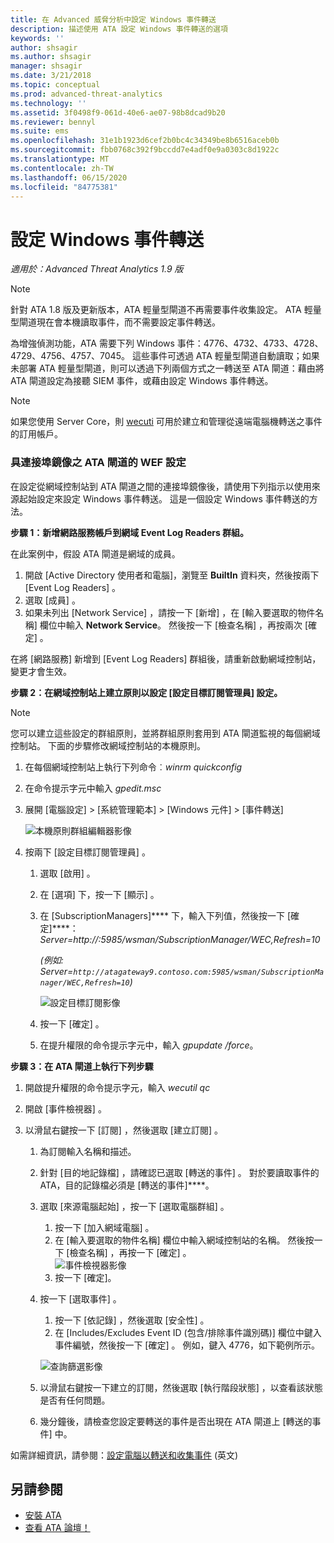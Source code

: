 ```yaml
---
title: 在 Advanced 威脅分析中設定 Windows 事件轉送
description: 描述使用 ATA 設定 Windows 事件轉送的選項
keywords: ''
author: shsagir
ms.author: shsagir
manager: shsagir
ms.date: 3/21/2018
ms.topic: conceptual
ms.prod: advanced-threat-analytics
ms.technology: ''
ms.assetid: 3f0498f9-061d-40e6-ae07-98b8dcad9b20
ms.reviewer: bennyl
ms.suite: ems
ms.openlocfilehash: 31e1b1923d6cef2b0bc4c34349be8b6516aceb0b
ms.sourcegitcommit: fbb0768c392f9bccdd7e4adf0e9a0303c8d1922c
ms.translationtype: MT
ms.contentlocale: zh-TW
ms.lasthandoff: 06/15/2020
ms.locfileid: "84775381"
---
```

# <a name="configuring-windows-event-forwarding"></a>設定 Windows 事件轉送

*適用於：Advanced Threat Analytics 1.9 版*

> [!NOTE]
> 針對 ATA 1.8 版及更新版本，ATA 輕量型閘道不再需要事件收集設定。 ATA 輕量型閘道現在會本機讀取事件，而不需要設定事件轉送。

為增強偵測功能，ATA 需要下列 Windows 事件：4776、4732、4733、4728、4729、4756、4757、7045。 這些事件可透過 ATA 輕量型閘道自動讀取；如果未部署 ATA 輕量型閘道，則可以透過下列兩個方式之一轉送至 ATA 閘道：藉由將 ATA 閘道設定為接聽 SIEM 事件，或藉由設定 Windows 事件轉送。

> [!NOTE]
> 如果您使用 Server Core，則 [wecuti](https://docs.microsoft.com/windows-server/administration/windows-commands/wecutil) 可用於建立和管理從遠端電腦機轉送之事件的訂用帳戶。

### <a name="wef-configuration-for-ata-gateways-with-port-mirroring"></a>具連接埠鏡像之 ATA 閘道的 WEF 設定

在設定從網域控制站到 ATA 閘道之間的連接埠鏡像後，請使用下列指示以使用來源起始設定來設定 Windows 事件轉送。 這是一個設定 Windows 事件轉送的方法。 

**步驟 1：新增網路服務帳戶到網域 Event Log Readers 群組。** 

在此案例中，假設 ATA 閘道是網域的成員。

1.  開啟 [Active Directory 使用者和電腦]，瀏覽至 **BuiltIn** 資料夾，然後按兩下 [Event Log Readers]  。 
2.  選取 [成員]  。
3.  如果未列出 [Network Service]  ，請按一下 [新增]  ，在 [輸入要選取的物件名稱]  欄位中輸入 **Network Service**。 然後按一下 [檢查名稱]  ，再按兩次 [確定]  。 

在將 [網路服務]  新增到 [Event Log Readers]  群組後，請重新啟動網域控制站，變更才會生效。

**步驟 2：在網域控制站上建立原則以設定 [設定目標訂閱管理員] 設定。** 
> [!Note] 
> 您可以建立這些設定的群組原則，並將群組原則套用到 ATA 閘道監視的每個網域控制站。 下面的步驟修改網域控制站的本機原則。     

1. 在每個網域控制站上執行下列命令︰*winrm quickconfig*
2. 在命令提示字元中輸入 *gpedit.msc*
3. 展開 [電腦設定] > [系統管理範本] > [Windows 元件] > [事件轉送] 

   ![本機原則群組編輯器影像](media/wef%201%20local%20group%20policy%20editor.png)

4. 按兩下 [設定目標訂閱管理員]  。
   
   1.  選取 [啟用]  。
   2.  在 [選項]  下，按一下 [顯示]  。

   3.  在 [SubscriptionManagers]**** 下，輸入下列值，然後按一下 [確定]****：*Server=http://<fqdnATAGateway>:5985/wsman/SubscriptionManager/WEC,Refresh=10* 
      
        *(例如: Server=`http://atagateway9.contoso.com:5985/wsman/SubscriptionManager/WEC,Refresh=10`)*
      
        ![設定目標訂閱影像](media/wef%202%20config%20target%20sub%20manager.png)
      
   4.  按一下 [確定]  。
   5.  在提升權限的命令提示字元中，輸入 *gpupdate /force*。 

**步驟 3：在 ATA 閘道上執行下列步驟** 

1.  開啟提升權限的命令提示字元，輸入 *wecutil qc*
2.  開啟 [事件檢視器]  。 
3.  以滑鼠右鍵按一下 [訂閱]  ，然後選取 [建立訂閱]  。 

    1.  為訂閱輸入名稱和描述。 
    2.  針對 [目的地記錄檔]  ，請確認已選取 [轉送的事件]  。 對於要讀取事件的 ATA，目的記錄檔必須是 [轉送的事件]****。 
    3.  選取 [來源電腦起始]  ，按一下 [選取電腦群組]  。
        1.  按一下 [加入網域電腦]  。
        2.  在 [輸入要選取的物件名稱]  欄位中輸入網域控制站的名稱。 然後按一下 [檢查名稱]  ，再按一下 [確定]  。  
          ![事件檢視器影像](media/wef3%20event%20viewer.png)  
        3.  按一下 [確定]。
    4.  按一下 [選取事件]  。
        1. 按一下 [依記錄]  ，然後選取 [安全性]  。
        2. 在 [Includes/Excludes Event ID (包含/排除事件識別碼)]  欄位中鍵入事件編號，然後按一下 [確定]  。 例如，鍵入 4776，如下範例所示。

        ![查詢篩選影像](media/wef%204%20query%20filter.png)

    5.  以滑鼠右鍵按一下建立的訂閱，然後選取 [執行階段狀態]  ，以查看該狀態是否有任何問題。 
    6.  幾分鐘後，請檢查您設定要轉送的事件是否出現在 ATA 閘道上 [轉送的事件] 中。


如需詳細資訊，請參閱：[設定電腦以轉送和收集事件](https://technet.microsoft.com/library/cc748890) \(英文\)

## <a name="see-also"></a>另請參閱
- [安裝 ATA](install-ata-step1.md)
- [查看 ATA 論壇！](https://social.technet.microsoft.com/Forums/security/home?forum=mata)
